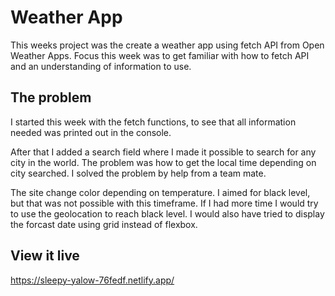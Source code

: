 # Weather App
This weeks project was the create a weather app using fetch API from Open Weather Apps. Focus this week was to get familiar with how to fetch API and an understanding of information to use. 

## The problem
I started this week with the fetch functions, to see that all information needed was printed out in the console. 

After that I added a search field where I made it possible to search for any city in the world. The problem was how to get the local time depending on city searched. 
I solved the problem by help from a team mate. 

The site change color depending on temperature. I aimed for black level, but that was not possible with this timeframe. If I had more time I would try to use the geolocation to reach black level. I would also have tried to display the forcast date using grid instead of flexbox. 

## View it live

https://sleepy-yalow-76fedf.netlify.app/
